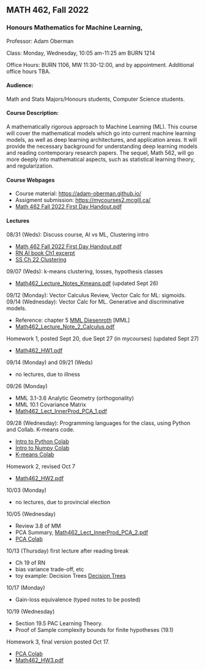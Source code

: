 ## MATH 462, Fall 2022
### Honours Mathematics for Machine Learning,

Professor: Adam Oberman

Class: Monday, Wednesday, 10:05 am-11:25 am BURN 1214

Office Hours: BURN 1106, MW 11:30-12:00, and by appointment. Additional office hours TBA.

#### Audience: 

Math and Stats Majors/Honours students, Computer Science students.

#### Course Description:

A mathematically rigorous approach to Machine Learning (ML).  This course will cover the mathematical models which go into current machine learning models, as well as deep learning architectures, and application areas.  It will provide the necessary background for   understanding deep learning models and reading contemporary research papers. The sequel, Math 562, will go more deeply into mathematical aspects, such as statistical learning theory, and regularization.   

#### Course Webpages

- Course material:  https://adam-oberman.github.io/  
- Assigment submission: https://mycourses2.mcgill.ca/ 
- [Math 462 Fall 2022 First Day Handout.pdf](https://github.com/adam-oberman/adam-oberman.github.io/files/9455747/Math.462.Fall.2022.First.Day.Handout.pdf)

#### Lectures
08/31 (Weds): Discuss course, AI vs ML, Clustering intro
  - [Math 462 Fall 2022 First Day Handout.pdf](https://github.com/adam-oberman/adam-oberman.github.io/files/9455747/Math.462.Fall.2022.First.Day.Handout.pdf)
  - [RN AI book Ch1 excerpt](https://github.com/adam-oberman/adam-oberman.github.io/files/9461998/RN.AI.book.Ch1.excerpt.pdf)
  - [SS Ch 22 Clustering](https://github.com/adam-oberman/adam-oberman.github.io/files/9462001/SS.Ch.22.pdf)
 
09/07 (Weds): k-means clustering, losses, hypothesis classes

- [Math462_Lecture_Notes_Kmeans.pdf](https://github.com/adam-oberman/adam-oberman.github.io/files/9648112/Math462_Lecture_Notes_Kmeans.pdf)  (updated Sept 26)


09/12 (Monday): Vector Calculus Review, Vector Calc for ML: sigmoids.
09/14 (Wednesday): Vector Calc for ML. Generative and discriminative models.
- Reference: chapter 5 [MML Diesenroth](https://mml-book.github.io/) [MML] 
- [Math462_Lecture_Note_2_Calculus.pdf](https://github.com/adam-oberman/adam-oberman.github.io/files/9560277/Math462_Lecture_Note_2_Calculus.pdf)

Homework 1, posted Sept 20, due Sept 27 (in mycourses)  (updated Sept 27)
- [Math462_HW1.pdf](https://github.com/adam-oberman/adam-oberman.github.io/files/9656684/Math462_HW1.pdf)

09/14 (Monday) and 09/21 (Weds)
- no lectures, due to illness

09/26 (Monday)
- MML 3.1-3.6 Analytic Geometry (orthogonality)
- MML 10.1 Covariance Matrix 
- [Math462_Lect_InnerProd_PCA_1.pdf](https://github.com/adam-oberman/adam-oberman.github.io/files/9659691/Math462_Lect_InnerProd_PCA_1.pdf)

09/28 (Wednesday): Programming languages for the class, using Python and Collab.  K-means code.
- [Intro to Python Colab](https://colab.research.google.com/drive/1i5JbthN7UX8N14IjYBMdBiPW5M44cQUt?usp=sharing)
- [Intro to Numpy Colab](https://colab.research.google.com/drive/17kradohn-30zmf_VvWHv2g0QguXeenIj?usp=sharing)
- [K-means Colab](https://colab.research.google.com/drive/1w_uBtxKdBcAIZN51qxtIh99mnUJ1SNiI)

Homework 2, revised Oct 7
- [Math462_HW2.pdf](https://github.com/adam-oberman/adam-oberman.github.io/files/9734186/Math462_HW2.pdf)

10/03 (Monday) 
- no lectures, due to provincial election

10/05 (Wednesday)
- Review 3.8 of MM
- PCA Summary, [Math462_Lect_InnerProd_PCA_2.pdf](https://github.com/adam-oberman/adam-oberman.github.io/files/9717551/Math462_Lect_InnerProd_PCA_2.pdf)
- [PCA Colab](https://colab.research.google.com/drive/1MjaWPqB9-sQSI9r_Egj9Cu1AhBX276eU?usp=sharing)

10/13 (Thursday) first lecture after reading break
- Ch 19 of RN
- bias variance trade-off, etc
- toy example: Decision Trees [Decision Trees](https://github.com/adam-oberman/adam-oberman.github.io/files/9777140/RN_Decision_trees.pdf)

10/17 (Monday)
- Gain-loss equivalence (typed notes to be posted)

10/19 (Wednesday)
- Section 19.5 PAC Learning Theory.
- Proof of Sample complexity bounds for finite hypotheses (19.1)

Homework 3, final version posted Oct 17.
- [PCA Colab](https://colab.research.google.com/drive/1MjaWPqB9-sQSI9r_Egj9Cu1AhBX276eU?usp=sharing)
- [Math462_HW3.pdf](https://github.com/adam-oberman/adam-oberman.github.io/files/9853209/Math462_HW3.pdf)




